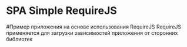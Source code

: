 SPA Simple RequireJS
====================
#Пример приложения на основе использования RequireJS
RequireJS применяется для загрузки зависимостей приложения от сторонних библиотек